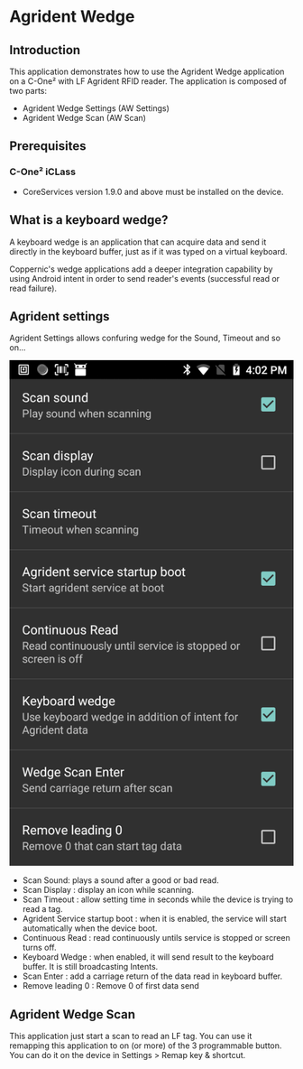 Agrident Wedge
=====


Introduction
------------
This application demonstrates how to use the Agrident Wedge application on a C-One² with LF Agrident RFID reader.
The application is composed of two parts:

 - Agrident Wedge Settings (AW Settings)
 - Agrident Wedge Scan (AW Scan)


Prerequisites
-------------
### C-One² iCLass

 - CoreServices version 1.9.0 and above must be installed on the device.

What is a keyboard wedge?
-------------------------

A keyboard wedge is an application that can acquire data and send it directly in the keyboard buffer, just as if it was typed on a virtual keyboard.

Coppernic's wedge applications add a deeper integration capability by using Android intent in order to send reader's events (successful read or read failure).


Agrident settings
--------------
Agrident Settings allows confuring wedge for the Sound, Timeout and so on...


![](_images/agrident_settings.png)

 - Scan Sound: plays a sound after a good or bad read.
 - Scan Display : display an icon while scanning.
 - Scan Timeout : allow setting time in seconds while the device is trying to read a tag.
 - Agrident Service startup boot : when it is enabled, the service will start automatically when the device boot.
 - Continuous Read : read continuously untils service is stopped or screen turns off.
 - Keyboard Wedge : when enabled, it will send result to the keyboard buffer. It is still broadcasting Intents.
 - Scan Enter : add a carriage return of the data read in keyboard buffer.
 - Remove leading 0 : Remove 0 of first data send


Agrident Wedge Scan
---------
 This application just start a scan to read an LF tag.
 You can use it remapping this application to on (or more) of the 3 programmable button. You can do it on the device in Settings > Remap key & shortcut.
